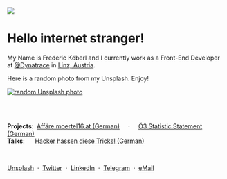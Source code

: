 <div id="content-start"></div>

<a href="https://github.com/internetztube/internetztube/blob/master/README.md#content-start">
<img src="../../slogan.svg" />
</a>

# Hello internet stranger!

My Name is Frederic Köberl and I currently work as a Front-End Developer at [@Dynatrace](https://github.com/Dynatrace) in [Linz, Austria](https://www.google.com/maps/place/Linz/).


Here is a random photo from my Unsplash. Enjoy!

<a href="https://unsplash.com/internetztube" target="_blank">
<img src="https://source.unsplash.com/user/internetztube" alt="random Unsplash photo" />
</a>

<br /><br />


**Projects**:&nbsp; [Affäre moertel16.at (German)](https://github.com/internetztube/internetztube/blob/master/projects/affaere-moertel16-at/index.md#content-start) &nbsp;&nbsp;&nbsp;&nbsp;·&nbsp;&nbsp;&nbsp;&nbsp; [Ö3 Statistic Statement (German)](https://github.com/internetztube/internetztube/blob/master/projects/oe3-statistics/index.md#content-start) <br />
**Talks**:&nbsp;&nbsp;&nbsp;&nbsp;&nbsp;&nbsp;[Hacker hassen diese Tricks! (German)](https://github.com/internetztube/internetztube/blob/master/talks/hacker-hassen-diese-tricks/index.md#content-start)

<br />

[Unsplash](https://unsplash.com/@internetztube)
&nbsp;·&nbsp;
[Twitter](https://twitter.com/internetztube)
&nbsp;·&nbsp;
[LinkedIn](https://linkedin.com/in/koeberl)
&nbsp;·&nbsp;
[Telegram](https://telegram.me/internetztube)
&nbsp;·&nbsp;
[eMail](mailto:please-no-spam--thanks@frederickoeberl.com)


